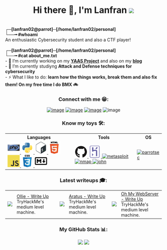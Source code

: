 <h1 align="center">Hi there 👋, I'm Lanfran <img height="40" src="https://emoji.gg/assets/emoji/9879_hackerman.gif"></h1>
<br>
<b>┌─[lanfran02@parrot]─[/home/lanfran02/personal]
<br>
└──╼ #whoami</b>
<br>
An enthusiastic Cybersecurity student and also a CTF player!
<br>
<br>
<b>┌─[lanfran02@parrot]─[/home/lanfran02/personal]
<br>
└──╼ #cat about_me.txt</b>
<br>
- 🔭 I’m currently working on my <b><a href="https://github.com/lanfran02/YAAS">YAAS Project</a></b> and also on my <b><a href="https://lanfran02.github.io/">blog</a></b>
<br>
- 🌱 I’m currently studiyng <b>Attack and Defense techniques for cybersecurity</b>
<br>
- ⚡ What I like to do: <b>learn how the things works, break them and also fix them! On my free time I do BMX 🚲</b>
<br>

<h3 align="center">Connect with me 😁:</h3>
<div align="center">

[![image](https://img.shields.io/badge/Email-D14836?style=for-the-badge&logo=gmail&logoColor=white)](mailto:joacolanfran+gth@gmail.com)
[![image](https://img.shields.io/badge/LinkedIn-0077B5?style=for-the-badge&logo=linkedin&logoColor=white)](https://www.linkedin.com/in/joaquin-lanfranconi/)
[![image](https://img.shields.io/badge/Telegram-2CA5E0?style=for-the-badge&logo=telegram&logoColor=white)](https://t.me/lanfran02)
![image](https://img.shields.io/badge/Lanfran02%231337-%237289DA.svg?style=for-the-badge&logo=discord&logoColor=white)

<h3 align="center">Know my toys 🛠:</h3>
  
<table>
  <tr>
    <th> Languages </th>
    <th> Tools </th>
    <th> OS </th>
  </tr>
  <tr>
    <td>
      <a href="https://www.php.net/" target="_blank"> 
        <img src="https://raw.githubusercontent.com/devicons/devicon/master/icons/php/php-original.svg" alt="php" width="40" height="40"/> 
      </a>
      <a href="https://www.python.org" target="_blank"> 
        <img src="https://raw.githubusercontent.com/devicons/devicon/master/icons/python/python-original.svg" alt="python" width="40" height="40"/> 
      </a>  
      <a href="https://www.gnu.org/software/bash/" target="_blank"> 
        <img src="https://raw.githubusercontent.com/devicons/devicon/master/icons/bash/bash-original.svg" alt="bash" width="40" height="40"/> 
      </a>  
      <a href="https://www.w3.org/html/" target="_blank"> 
        <img src="https://raw.githubusercontent.com/devicons/devicon/master/icons/html5/html5-original-wordmark.svg" alt="html5" width="40" height="40"/> 
      </a>
      <a href="https://developer.mozilla.org/en-US/docs/Web/JavaScript" target="_blank"> 
        <img src="https://raw.githubusercontent.com/devicons/devicon/master/icons/javascript/javascript-original.svg" alt="javascript" width="40" height="40"/> 
      </a> 
      <a href="https://www.w3schools.com/css/" target="_blank"> 
        <img src="https://raw.githubusercontent.com/devicons/devicon/master/icons/css3/css3-original-wordmark.svg" alt="css3" width="40" height="40"/> 
      </a> 
      <a href="https://www.markdownguide.org/" target="_blank"> 
        <img src="https://raw.githubusercontent.com/devicons/devicon/master/icons/markdown/markdown-original.svg" alt="markdown" width="40" height="40"/> 
      </a>
    </td>
    <td>
      <a href="https://github.com/" target="_blank"> 
        <img src="https://raw.githubusercontent.com/devicons/devicon/master/icons/github/github-original.svg" alt="github" width="40" height="40"/> 
      </a>
      <a href="https://www.heroku.com/" target="_blank"> 
        <img src="https://raw.githubusercontent.com/devicons/devicon/master/icons/heroku/heroku-original.svg" alt="heroku" width="40" height="40"/> 
      </a>
      <a href="https://www.metasploit.com/" target="_blank"> 
        <img src="https://pbs.twimg.com/profile_images/580131056629735424/2ENTk2K2.png" alt="metasploit" width="40" height="40"/> 
      </a>
      <a href="https://nmap.org/" target="_blank"> 
        <img src="https://nmap.org/images/nmap-logo-256x256.png" alt="nmap" width="40" height="40"/> 
      </a>
      <a href="https://www.openwall.com/john/" target="_blank"> 
        <img src="https://static.techspot.com/images2/downloads/topdownload/2017/05/jtr.png" alt="john" width="40" height="40"/> 
      </a>
    </td>
    <td>
      <a href="https://www.parrotsec.org/" target="_blank"> 
        <img src="https://upload.wikimedia.org/wikipedia/commons/4/45/Parrot_Logo.png" alt="parrotsec" width="40" height="40"/> 
      </a>
    </td>
  </tr>
</table>  
  
<h3 align="center">Latest writeups 🎓:</h3>
<table>
   <tbody>
      <tr>
        <!-- BLOG-POST-LIST:START --><td><a href="https://lanfran02.github.io//posts/ollie//"><img width="140px" src="https://lanfran02.github.io//posts/ollie//cover.jpeg"></a></td>
<td><a href="https://lanfran02.github.io//posts/ollie//">Ollie - Write Up</a><br/>TryHackMe&#39;s medium level machine.</td>
<td><a href="https://lanfran02.github.io//posts/aratus//"><img width="140px" src="https://lanfran02.github.io//posts/aratus//cover.jpeg"></a></td>
<td><a href="https://lanfran02.github.io//posts/aratus//">Aratus - Write Up</a><br/>TryHackMe&#39;s medium level machine.</td>
<td><a href="https://lanfran02.github.io//posts/ohmywebserver//"><img width="140px" src="https://lanfran02.github.io//posts/ohmywebserver//cover.jpeg"></a></td>
<td><a href="https://lanfran02.github.io//posts/ohmywebserver//">Oh My WebServer - Write Up</a><br/>TryHackMe&#39;s medium level machine.</td>
<!-- BLOG-POST-LIST:END -->
      </tr>
  </tbody>
</table>
  
<h3 align="center">My GitHub Stats 📊:</h3>
  
<p align= "center">
  <img height= "150" src="https://github-readme-stats.vercel.app/api?username=lanfran02&theme=react&show_icons=true&include_all_commits=true" />
  <img height= "150" src="https://github-readme-stats.vercel.app/api/top-langs/?username=lanfran02&theme=react&layout=compact" />
</p>
  
